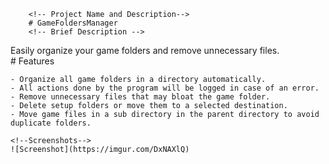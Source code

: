 
        <!-- Project Name and Description-->
        # GameFoldersManager
        <!-- Brief Description -->
Easily organize your game folders and remove unnecessary files.        
    <!-- Features -->
    # Features
    
    - Organize all game folders in a directory automatically.
    - All actions done by the program will be logged in case of an error. 
    - Remove unnecessary files that may bloat the game folder.
    - Delete setup folders or move them to a selected destination. 
    - Move game files in a sub directory in the parent directory to avoid duplicate folders.
    
    <!--Screenshots-->
    ![Screenshot](https://imgur.com/DxNAXlQ)
   
    
